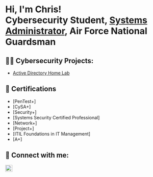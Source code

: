 <h1>Hi, I'm Chris! <br/>Cybersecurity Student</a>, <a href="https://www.linkedin.com/in/christopher-gomes-24117a306/">Systems Administrator</a>, Air Force National Guardsman</a></h1>

<h2>👨‍💻 Cybersecurity Projects:</h2>

  - [Active Directory Home Lab](https://github.com/cgomes117/ActiveDirectoryLab)

<h2>📜 Certifications</h2>

- [PenTest+]
- [CySA+]
- [Security+]
- [Systems Security Certified Professional]
- [Network+]
- [Project+]
- [ITIL Foundations in IT Management]
- [A+]

<h2> 🤳 Connect with me:</h2>


[<img align="left" alt="Christopher Gomes | LinkedIn" width="22px" src="https://cdn.jsdelivr.net/npm/simple-icons@v3/icons/linkedin.svg" />][linkedin]

[linkedin]: www.linkedin.com/in/christopher-gomes-24117a306
